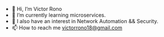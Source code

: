 - 👋 Hi, I’m Victor Rono
- 🌱 I’m currently learning microservices.
- 🌱 I also have an interest in Network Automation && Security.
- 📫 How to reach me victorrono18@gmail.com


<!---
vic-rono/vic-rono is a ✨ special ✨ repository because its `README.md` (this file) appears on your GitHub profile.
You can click the Preview link to take a look at your changes.
--->
